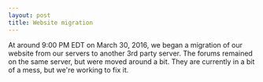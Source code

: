 ```yaml
---
layout: post
title: Website migration
---
```


At around 9:00 PM EDT on March 30, 2016, we began a migration of our website from our servers to another 3rd party server.  The forums remained on the same server, but were moved around a bit.  They are currently in a bit of a mess, but we're working to fix it.
